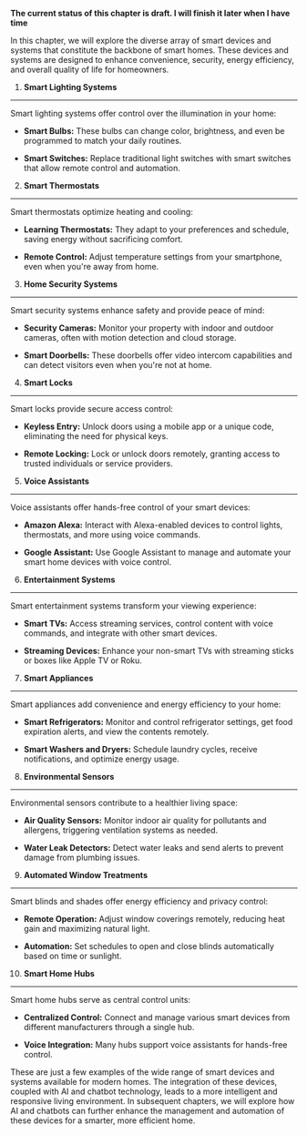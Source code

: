 **The current status of this chapter is draft. I will finish it later when I have time**

In this chapter, we will explore the diverse array of smart devices and systems that constitute the backbone of smart homes. These devices and systems are designed to enhance convenience, security, energy efficiency, and overall quality of life for homeowners.

1. **Smart Lighting Systems**
-----------------------------

Smart lighting systems offer control over the illumination in your home:

* **Smart Bulbs:** These bulbs can change color, brightness, and even be programmed to match your daily routines.

* **Smart Switches:** Replace traditional light switches with smart switches that allow remote control and automation.

2. **Smart Thermostats**
------------------------

Smart thermostats optimize heating and cooling:

* **Learning Thermostats:** They adapt to your preferences and schedule, saving energy without sacrificing comfort.

* **Remote Control:** Adjust temperature settings from your smartphone, even when you're away from home.

3. **Home Security Systems**
----------------------------

Smart security systems enhance safety and provide peace of mind:

* **Security Cameras:** Monitor your property with indoor and outdoor cameras, often with motion detection and cloud storage.

* **Smart Doorbells:** These doorbells offer video intercom capabilities and can detect visitors even when you're not at home.

4. **Smart Locks**
------------------

Smart locks provide secure access control:

* **Keyless Entry:** Unlock doors using a mobile app or a unique code, eliminating the need for physical keys.

* **Remote Locking:** Lock or unlock doors remotely, granting access to trusted individuals or service providers.

5. **Voice Assistants**
-----------------------

Voice assistants offer hands-free control of your smart devices:

* **Amazon Alexa:** Interact with Alexa-enabled devices to control lights, thermostats, and more using voice commands.

* **Google Assistant:** Use Google Assistant to manage and automate your smart home devices with voice control.

6. **Entertainment Systems**
----------------------------

Smart entertainment systems transform your viewing experience:

* **Smart TVs:** Access streaming services, control content with voice commands, and integrate with other smart devices.

* **Streaming Devices:** Enhance your non-smart TVs with streaming sticks or boxes like Apple TV or Roku.

7. **Smart Appliances**
-----------------------

Smart appliances add convenience and energy efficiency to your home:

* **Smart Refrigerators:** Monitor and control refrigerator settings, get food expiration alerts, and view the contents remotely.

* **Smart Washers and Dryers:** Schedule laundry cycles, receive notifications, and optimize energy usage.

8. **Environmental Sensors**
----------------------------

Environmental sensors contribute to a healthier living space:

* **Air Quality Sensors:** Monitor indoor air quality for pollutants and allergens, triggering ventilation systems as needed.

* **Water Leak Detectors:** Detect water leaks and send alerts to prevent damage from plumbing issues.

9. **Automated Window Treatments**
----------------------------------

Smart blinds and shades offer energy efficiency and privacy control:

* **Remote Operation:** Adjust window coverings remotely, reducing heat gain and maximizing natural light.

* **Automation:** Set schedules to open and close blinds automatically based on time or sunlight.

10. **Smart Home Hubs**
-----------------------

Smart home hubs serve as central control units:

* **Centralized Control:** Connect and manage various smart devices from different manufacturers through a single hub.

* **Voice Integration:** Many hubs support voice assistants for hands-free control.

These are just a few examples of the wide range of smart devices and systems available for modern homes. The integration of these devices, coupled with AI and chatbot technology, leads to a more intelligent and responsive living environment. In subsequent chapters, we will explore how AI and chatbots can further enhance the management and automation of these devices for a smarter, more efficient home.
